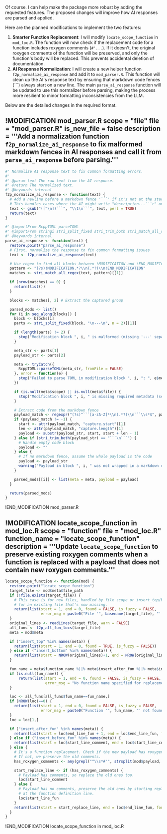 Of course. I can help make the package more robust by adding the requested features. The proposed changes will improve how AI responses are parsed and applied.

Here are the planned modifications to implement the two features:
1.  **Smarter Function Replacement**: I will modify `locate_scope_function` in `mod_loc.R`. The function will now check if the replacement code for a function includes roxygen comments (`#'...`). If it doesn't, the original roxygen comments of the function will be preserved, and only the function's body will be replaced. This prevents accidental deletion of documentation.
2.  **AI Response Normalization**: I will create a new helper function `f2p_normalize_ai_response` and add it to `mod_parser.R`. This function will clean up the AI's response text by ensuring that markdown code fences (```) always start on a new line. The main `parse_ai_response` function will be updated to use this normalizer before parsing, making the process more resilient to minor formatting inconsistencies from the LLM.

Below are the detailed changes in the required format.

!MODIFICATION mod_parser.R
scope = "file"
file = "mod_parser.R"
is_new_file = false
description = '''Add a normalization function `f2p_normalize_ai_response` to fix malformed markdown fences in AI responses and call it from `parse_ai_response` before parsing.'''
---
```r
#' Normalize AI response text to fix common formatting errors.
#'
#' @param text The raw text from the AI response.
#' @return The normalized text.
#' @keywords internal
f2p_normalize_ai_response <- function(text) {
  # Add a newline before a markdown fence '```' if it's not at the start of a line.
  # This handles cases where the AI might write "description...```r" on one line.
  text <- gsub("([^\n])```", "\\1\n```", text, perl = TRUE)
  return(text)
}

#' @importFrom RcppTOML parseTOML
#' @importFrom stringi stri_split_fixed stri_trim_both stri_match_all_regex
#' @keywords internal
parse_ai_response <- function(text) {
  restore.point("parse_ai_response")
  # First, normalize the response to fix common formatting issues
  text <- f2p_normalize_ai_response(text)

  # Use regex to find all blocks between !MODIFICATION and !END_MODIFICATION
  pattern <- "(?s)!MODIFICATION.*?\\n(.*?)\\n!END_MODIFICATION"
  matches <- stri_match_all_regex(text, pattern)[[1]]

  if (nrow(matches) == 0) {
    return(list())
  }

  blocks <- matches[, 2] # Extract the captured group

  parsed_mods <- list()
  for (i in seq_along(blocks)) {
    block <- blocks[i]
    parts <- stri_split_fixed(block, "\n---\n", n = 2)[[1]]

    if (length(parts) != 2) {
      stop("Modification block ", i, " is malformed (missing '---' separator).")
    }

    meta_str <- parts[1]
    payload_str <- parts[2]

    meta <- tryCatch({
      RcppTOML::parseTOML(meta_str, fromFile = FALSE)
    }, error = function(e) {
      stop("Failed to parse TOML in modification block ", i, ": ", e$message)
    })

    if (is.null(meta$scope) || is.null(meta$file)) {
      stop("Modification block ", i, " is missing required metadata (scope, file).")
    }

    # Extract code from the markdown fence
    payload_match <- regexpr("(?s)^```[a-zA-Z]*\\n(.*?)\\n```\\s*$", payload_str, perl = TRUE)
    if (payload_match != -1) {
      start <- attr(payload_match, "capture.start")[1]
      len <- attr(payload_match, "capture.length")[1]
      payload <- substr(payload_str, start, start + len - 1)
    } else if (stri_trim_both(payload_str) == "```\n```") {
      # Handle empty code block
      payload <- ""
    } else {
      # If no markdown fence, assume the whole payload is the code
      payload <- payload_str
      warning("Payload in block ", i, " was not wrapped in a markdown code fence. Using entire block as payload.")
    }

    parsed_mods[[i]] <- list(meta = meta, payload = payload)
  }

  return(parsed_mods)
}
```
!END_MODIFICATION mod_parser.R

!MODIFICATION locate_scope_function in mod_loc.R
scope = "function"
file = "mod_loc.R"
function_name = "locate_scope_function"
description = '''Update `locate_scope_function` to preserve existing roxygen comments when a function is replaced with a payload that does not contain new roxygen comments.'''
---
```r
locate_scope_function <- function(mod) {
  restore.point("locate_scope_function")
  target_file <- mod$meta$file_path
  if (!file.exists(target_file)) {
    # This case is for new files, handled by file scope or insert_top/bottom
    # for an existing file that's now missing.
    return(list(start = 1, end = 0, found = FALSE, is_fuzzy = FALSE,
                error_msg = paste0("File '", basename(target_file), "' does not exist.")))
  }
  original_lines <- readLines(target_file, warn = FALSE)
  all_funs <- f2p_all_fun_locs(target_file)
  meta = mod$meta

  if ("insert_top" %in% names(meta)) {
    return(list(start = 1, end = 0, found = TRUE, is_fuzzy = FALSE))
  } else if ("insert_bottom" %in% names(meta)) {
    return(list(start = NROW(original_lines)+1, end = NROW(original_lines), found = TRUE, is_fuzzy = FALSE))
  }

  fun_name = meta$function_name %||% meta$insert_after_fun %||% meta$insert_before_fun
  if (is.null(fun_name)) {
      return(list(start = 1, end = 0, found = FALSE, is_fuzzy = FALSE,
                  error_msg = "No function name specified for replacement or relative insertion."))
  }

  loc <- all_funs[all_funs$fun_name==fun_name,]
  if (NROW(loc)==0) {
    return(list(start = 1, end = 0, found = FALSE, is_fuzzy = FALSE,
                error_msg = paste0("Function '", fun_name, "' not found in '", basename(target_file), "'.")))
  }
  loc = loc[1,]

  if ("insert_after_fun" %in% names(meta)) {
    return(list(start = loc$end_line_fun + 1, end = loc$end_line_fun, found = TRUE, is_fuzzy = FALSE))
  } else if ("insert_before_fun" %in% names(meta)) {
    return(list(start = loc$start_line_comment, end = loc$start_line_comment - 1, found = TRUE, is_fuzzy = FALSE))
  } else {
    # It's a function replacement. Check if the new payload has roxygen comments.
    # If not, we preserve the old comments.
    has_roxygen_comments <- any(grepl("^\\s*#'", strsplit(mod$payload, "\n")[[1]]))

    start_replace_line <- if (has_roxygen_comments) {
      # Payload has comments, so replace the old ones too.
      loc$start_line_comment
    } else {
      # Payload has no comments, preserve the old ones by starting replacement
      # at the function definition line.
      loc$start_line_fun
    }
    return(list(start = start_replace_line, end = loc$end_line_fun, found = TRUE, is_fuzzy = FALSE))
  }
}
```
!END_MODIFICATION locate_scope_function in mod_loc.R
